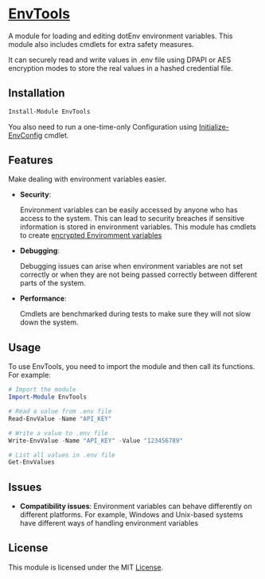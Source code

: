 # [EnvTools](EnvTools)

A module for loading and editing dotEnv environment variables. This module also includes cmdlets for extra safety measures.

It can securely read and write values in .env file using DPAPI or AES encryption modes to store the real values in a hashed credential file.

## Installation

```PowerShell
Install-Module EnvTools
```

You also need to run a one-time-only Configuration using [Initialize-EnvConfig](./Public/Initialize-EnvConfig.ps1) cmdlet.

## Features

Make dealing with environment variables easier.

- **Security**:

    Environment variables can be easily accessed by anyone who has access to the system. This can lead to security breaches if sensitive information is stored in environment variables. This module has cmdlets to create [encrypted Enviromment variables](https://github.com/alainQtec/EnvTools/wiki#enc)

- **Debugging**:

    Debugging issues can arise when environment variables are not set correctly or when they are not being passed correctly between different parts of the system.

- **Performance**:

    Cmdlets are benchmarked during tests to make sure they will not slow down the system.

## Usage

To use EnvTools, you need to import the module and then call its functions. For example:

```PowerShell
# Import the module
Import-Module EnvTools

# Read a value from .env file
Read-EnvValue -Name "API_KEY"

# Write a value to .env file
Write-EnvValue -Name "API_KEY" -Value "123456789"

# List all values in .env file
Get-EnvValues
```

## Issues

- **Compatibility issues**:
    Environment variables can behave differently on different platforms. For example, Windows and Unix-based systems have different ways of handling environment variables

## **License**

This module is licensed under the MIT [License](https://alainQtec.MIT-license.org).

